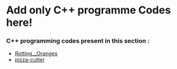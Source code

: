 # Add only C++ programme Codes here!
### C++ programming codes present in this section :
- [Rotting__Oranges](https://github.com/HKRcodes/Extra-Mile/blob/main/C%2B%2B/Rotting__Oranges.cpp)
- [pizza-cutter](https://github.com/HKRcodes/Extra-Mile/blob/main/C%2B%2B/pizza-cutter.cpp)
